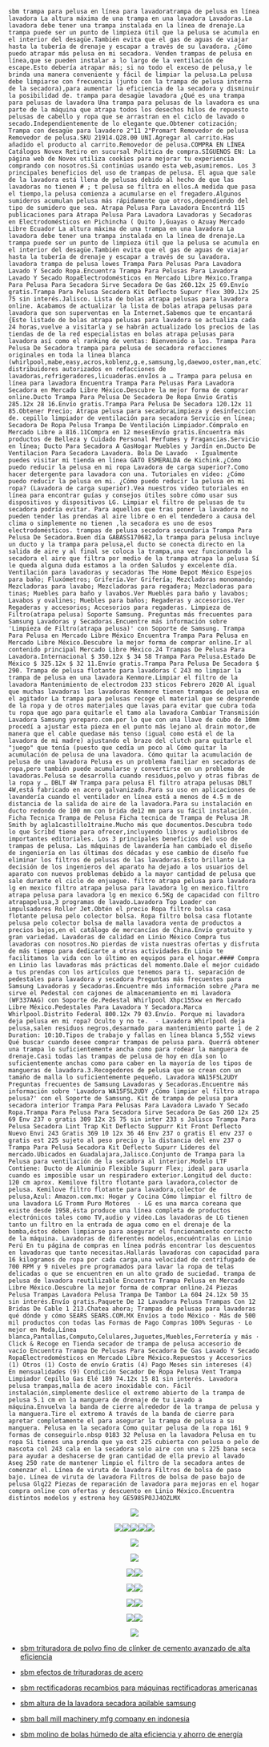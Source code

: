 
```
sbm trampa para pelusa en línea para lavadoratrampa de pelusa en línea lavadora La altura máxima de una trampa en una lavadora Lavadoras.La lavadora debe tener una trampa instalada en la línea de drenaje.La trampa puede ser un punto de limpieza útil que la pelusa se acumula en el interior del desagüe.También evita que el gas de aguas de viajar hasta la tubería de drenaje y escapar a través de su lavadora. ¿Cómo puedo atrapar más pelusa en mi secadora. Venden trampas de pelusa en línea,que se pueden instalar a lo largo de la ventilación de escape.Esto debería atrapar más; si no todo el exceso de pelusa,y le brinda una manera conveniente y fácil de limpiar la pelusa.La pelusa debe limpiarse con frecuencia (junto con la trampa de pelusa interna de la secadora),para aumentar la eficiencia de la secadora y disminuir la posibilidad de. trampa para desagüe lavadora ¿Qué es una trampa para pelusas de lavadora Una trampa para pelusas de la lavadora es una parte de la máquina que atrapa todos los desechos hilos de repuesto pelusas de cabello y ropa que se arrastran en el ciclo de lavado o secado.Independientemente de lo elegante que.Obtener cotización; Trampa con desagüe para lavadero 2"11 2"Promart Removedor de pelusa Removedor de pelusa.SKU 21914.Q28.00 UNI.Agregar al carrito.Has añadido el producto al carrito.Removedor de pelusa.COMPRA EN LÍNEA Catálogos Novex Retiro en sucursal Política de compra.SÍGUENOS EN: La página web de Novex utiliza cookies para mejorar tu experiencia comprando con nosotros.Si continúas usando esta web,asumiremos. Los 3 principales beneficios del uso de trampas de pelusa. El agua que sale de la lavadora está llena de pelusas debido al hecho de que las lavadoras no tienen # ; t pelusa se filtra en ellos.A medida que pasa el tiempo,la pelusa comienza a acumularse en el fregadero.Algunos sumideros acumulan pelusa más rápidamente que otros,dependiendo del tipo de sumidero que sea. Atrapa Pelusa Para Lavadora Encontrá 115 publicaciones para Atrapa Pelusa Para Lavadora Lavadoras y Secadoras en Electrodomésticos en Pichincha ( Quito ),Guayas o Azuay Mercado Libre Ecuador La altura máxima de una trampa en una lavadora La lavadora debe tener una trampa instalada en la línea de drenaje.La trampa puede ser un punto de limpieza útil que la pelusa se acumula en el interior del desagüe.También evita que el gas de aguas de viajar hasta la tubería de drenaje y escapar a través de su lavadora. lavadora trampa de pelusa lowes Trampa Para Pelusas Para Lavadora Lavado Y Secado Ropa.Encuentra Trampa Para Pelusas Para Lavadora Lavado Y Secado RopaElectrodomésticos en Mercado Libre México.Trampa Para Pelusa Para Secadora Sirve Secadora De Gas 260.12x 25 69.Envío gratis.Trampa Para Pelusa Secadora Kit Deflecto Supurr flex 309.12x 25 75 sin interés.Jalisco. Lista de bolas atrapa pelusas para lavadora online. Acabamos de actualizar la lista de bolas atrapa pelusas para lavadora que son superventas en la Internet.Sabemos que te encantará {Este listado de bolas atrapa pelusas para lavadora se actualiza cada 24 horas,vuelve a visitarla y se habrán actualizado los precios de las tiendas de de la red especialistas en bolas atrapa pelusas para lavadora así como el ranking de ventas: Bienvenido a los. Trampa Para Pelusa De Secadora trampa para pelusa de secadora refacciones originales en toda la linea blanca (whirlpool,mabe,easy,acros,koblenz,g.e,samsung,lg,daewoo,oster,man,etc).somos distribuidores autorizados en refacciones de lavadoras,refrigeradores,licuadoras.envÍos a … Trampa para pelusa en línea para lavadora Encuentra Trampa Para Pelusas Para Lavadora Secadora en Mercado Libre México.Descubre la mejor forma de comprar online.Ducto Trampa Para Pelusa De Secadora De Ropa Envio Gratis 285.12x 28 16.Envío gratis.Trampa Para Pelusa De Secadora 120.12x 11 85.Obtener Precio; Atrapa pelusa para secadoraLimpieza y desinfeccion de. cepillo limpiador de ventilación para secadora Servicio en línea; Secadora De Ropa Pelusa Trampa De Ventilación Limpiador.Cómpralo en Mercado Libre a 816.11Compra en 12 mesesEnvío gratis.Encuentra más productos de Belleza y Cuidado Personal Perfumes y Fragancias.Servicio en línea; Ducto Para Secadora A GasHogar Muebles y Jardín en.Ducto De Ventilacion Para Secadora Lavadora. Bola De Lavado  · Igualmente puedes visitar mi tienda en línea GATO ESMERALDA de Kichink.¿Cómo puedo reducir la pelusa en mi ropa Lavadora de carga superior?.Como hacer detergente para lavadora con una. Tutoriales en vídeo: ¿Cómo puedo reducir la pelusa en mi. ¿Cómo puedo reducir la pelusa en mi ropa? (Lavadora de carga superior).Vea nuestros video tutoriales en línea para encontrar guías y consejos útiles sobre cómo usar sus dispositivos y dispositivos LG. Limpiar el filtro de pelusas de tu secadora podría evitar. Para aquellos que tras poner la lavadora no pueden tender las prendas al aire libre o en el tendedero a causa del clima o simplemente no tienen ,la secadora es uno de esos electrodomésticos. trampas de pelusa secadora secundaria Trampa Para Pelusa De Secadora.Buen día GABASS170682,la trampa para pelusa incluye un ducto y la trampa para pelusa,el ducto se conecta directo en la salida de aire y al final se coloca la trampa,una vez funcionando la secadora el aire que filtra por medio de la trampa atrapa la pelusa Sí le queda alguna duda estamos a la orden Saludos y excelente día. Ventilación para lavadoras y secadoras The Home Depot México Espejos para baño; Fluxómetros; Grifería.Ver Grifería; Mezcladoras monomando; Mezcladoras para lavabo; Mezcladoras para regadera; Mezcladoras para tinas; Muebles para baño y lavabos.Ver Muebles para baño y lavabos; Lavabos y ovalines; Muebles para baños; Regaderas y accesorios.Ver Regaderas y accesorios; Accesorios para regaderas. Limpieza de Filtro(atrapa pelusa) Soporte Samsung. Preguntas más frecuentes para Samsung Lavadoras y Secadoras.Encuentre más información sobre 'Limpieza de Filtro(atrapa pelusa)' con Soporte de Samsung. Trampa Para Pelusa en Mercado Libre México Encuentra Trampa Para Pelusa en Mercado Libre México.Descubre la mejor forma de comprar online.Ir al contenido principal Mercado Libre México.24 Trampas De Pelusa Para Lavadora.Internacional $ 350.12x $ 34 58 Trampa Para Pelusa.Estado De México $ 325.12x $ 32 11.Envío gratis.Trampa Para Pelusa De Secadora $ 290. Trampa de pelusa flotante para lavadoras C 243 mo limpiar la trampa de pelusa en una lavadora Kenmore.Limpiar el filtro de la lavadora Mantenimiento de electrodom 233 sticos Febrero 2020 Al igual que muchas lavadoras las lavadoras Kenmore tienen trampas de pelusa en el agitador La trampa para pelusas recoge el material que se desprende de la ropa y de otros materiales que lavas para evitar que cubra toda tu ropa que ago para quitarle el tamo ala lavadora Cambiar Transmisión Lavadora Samsung yoreparo.com.por lo que con una llave de cubo de 10mm procedí a ajustar esta pieza en el punto más lejano al drain motor,de manera que el cable quedase más tenso (igual como está el de la lavadora de mi madre) ajustando el brazo del clutch para quitarle el "juego" que tenía (puesto que cedía un poco al Cómo quitar la acumulación de pelusa de una lavadora. Cómo quitar la acumulación de pelusa de una lavadora Pelusa es un problema familiar en secadoras de ropa,pero también puede acumularse y convertirse en un problema de lavadoras.Pelusa se desarrolla cuando residuos,polvo y otras fibras de la ropa y … DBLT 4W Trampa para pelusa El filtro atrapa pelusas DBLT 4W,está fabricado en acero galvanizado.Para su uso en aplicaciones de lavandería cuando el ventilador en línea está a menos de 4.5 m de distancia de la salida de aire de la lavadora.Para su instalación en ducto redondo de 100 mm con brida de12 mm para su fácil instalación. Ficha Tecnica Trampa de Pelusa Ficha tecnica de Trampa de Pelusa JR Smith by agla1castillo1traine.Mucho más que documentos.Descubra todo lo que Scribd tiene para ofrecer,incluyendo libros y audiolibros de importantes editoriales. Los 3 principales beneficios del uso de trampas de pelusa. Las máquinas de lavandería han cambiado el diseño de ingeniería en las últimas dos décadas y ese cambio de diseño fue eliminar los filtros de pelusas de las lavadoras.Esto brillante La decisión de los ingenieros del aparato ha dejado a los usuarios del aparato con nuevos problemas debido a la mayor cantidad de pelusa que sale durante el ciclo de enjuague. filtro atrapa pelusa para lavadora lg en mexico filtro atrapa pelusa para lavadora lg en mexico.filtro atrapa pelusa para lavadora lg en mexico 6.5Kg de capacidad con filtro atrapapelusa,3 programas de lavado.Lavadora Top Loader con impulsadores Roller Jet.Obtén el precio Ropa filtro bolsa casa flotante pelusa pelo colector bolsa. Ropa filtro bolsa casa flotante pelusa pelo colector bolsa de malla lavadora venta de productos a precios bajos,en el catálogo de mercancías de China.Envío gratuito y gran variedad. Lavadoras de calidad en Linio México Compra tus lavadoras con nosotros.No pierdas de vista nuestras ofertas y disfruta de más tiempo para dedicarte a otras actividades.En Linio te facilitamos la vida con lo último en equipos para el hogar.#### Compra en Linio las lavadoras más prácticas del momento.Dale el mejor cuidado a tus prendas con los artículos que tenemos para ti. separación de pedestales para lavadora y secadora Preguntas más frecuentes para Samsung Lavadoras y Secadoras.Encuentre más información sobre ¿Para me sirve el Pedestal con cajones de almacenamiento en mi lavadora (WF337AAG) con Soporte de.Pedestal Whirlpool Xhpc155xw en Mercado Libre México.Pedestales Para Lavadora Y Secadora.Marca Whirlpool.Distrito Federal 800.12x 79 03.Envío. Porque mi lavadora deja pelusa en mi ropa? Oculto y no te.  · Lavadora Whirlpool deja pelusa,salen residuos negros,desarmado para mantenimiento parte 1 de 2 Duration: 10:10.Tipos de trabajo y fallas en línea blanca 5,552 views Qué buscar cuando desee comprar trampas de pelusa para. Querrá obtener una trampa lo suficientemente ancha como para rodear la manguera de drenaje.Casi todas las trampas de pelusa de hoy en día son lo suficientemente anchas como para caber en la mayoría de los tipos de mangueras de lavadora.3.Recogedores de pelusa que se crean con un tamaño de malla lo suficientemente pequeño. Lavadora WA15F5L2UDY Preguntas frecuentes de Samsung Lavadoras y Secadoras.Encuentre más información sobre 'Lavadora WA15F5L2UDY ¿Cómo limpiar el filtro atrapa pelusa?' con el Soporte de Samsung. Kit de trampa de pelusa para secadora interior Trampa Para Pelusas Para Lavadora Lavado Y Secado Ropa.Trampa Para Pelusa Para Secadora Sirve Secadora De Gas 260 12x 25 69 Env 237 o gratis 309 12x 25 75 sin inter 233 s Jalisco Trampa Para Pelusa Secadora Lint Trap Kit Deflecto Suppurr Kit Front Deflecto Nuevo Envi 243 Gratis 369 10 12x 36 46 Env 237 o gratis El env 237 o gratis est 225 sujeto al peso precio y la distancia del env 237 o Trampa Para Pelusa Secadora Kit Deflecto Supurr Líderes del mercado.Ubicados en Guadalajara,Jalisco.Conjunto de Trampa para la Pelusa para ventilación de la secadora al interior.Modelo LTF Contiene: Ducto de Aluminio Flexible Supurr Flex; ideal para usarla cuando es imposible usar un respiradero exterior.Longitud del ducto: 120 cm aprox. Kemilove filtro flotante para lavadora,colector de pelusa. Kemilove filtro flotante para lavadora,colector de pelusa,Azul: Amazon.com.mx: Hogar y Cocina Cómo limpiar el filtro de una lavadora LG Tromm Puro Motores  · LG es una marca coreana que existe desde 1958,ésta produce una línea completa de productos electrónicos tales como TV,audio y video.Las lavadoras de LG tienen tanto un filtro en la entrada de agua como en el drenaje de la bomba,éstos deben limpiarse para asegurar el funcionamiento correcto de la máquina. Lavadoras de diferentes modelos,encuéntralas en Linio Perú En tu página de compras en línea podrás encontrar los descuentos en lavadoras que tanto necesitas.Hallarás lavadoras con capacidad para 16 kilogramos de ropa por cada carga,una velocidad de centrifugado de 700 RPM y 9 niveles pre programados para lavar la ropa de telas delicadas o que se encuentren en un alto grado de suciedad. trampa de pelusa de lavadora reutilizable Encuentra Trampa Pelusa en Mercado Libre México.Descubre la mejor forma de comprar online.24 Piezas Pelusa Trampas Lavadora Pelusa Trampa De Tambor La 604 24.12x 50 35 sin interés.Envío gratis.Paquete De 12 Lavadora Pelusa Trampas Con 12 Bridas De Cable 1 213.Chatea ahora; Trampas de pelusas para lavadoras qué dónde y cómo SEARS SEARS.COM.MX Envíos a todo México · Más de 500 mil productos con todas las Formas de Pago Compras 100% Seguras · Lo mejor en Moda,Línea blanca,Pantallas,Computo,Celulares,Juguetes,Muebles,Ferretería y más · Click & Recoge en Tienda secador de trampa de pelusa accesorio de vacío Encuentra Trampa De Pelusas Para Secadora De Gas Lavado Y Secado RopaElectrodomésticos en Mercado Libre México.Repuestos y Accesorios (1) Otros (1) Costo de envío Gratis (4) Pago Meses sin intereses (4) En mensualidades (9) Condición Secador De Ropa Pelusa Vent Trampa Limpiador Cepillo Gas Elé 189 74.12x 15 81 sin interés. Lavadora pelusa trampas,malla de acero inoxidable con. Fácil instalación,simplemente deslice el extremo abierto de la trampa de pelusa 5.1 cm en la manguera de drenaje de tu Lavado a máquina.Envuelva la banda de cierre alrededor de la trampa de pelusa y la manguera.Tire el extremo A través de la banda de cierre para apretar completamente el para asegurar la trampa de pelusa a su manguera. Pelusa en la secadora Como quitar pelusa de la ropa 161 9 formas de conseguirlo.nbsp 0183 32 Pelusa en la lavadora Pelusa en tu ropa Si tienes una prenda que ya est 225 cubierta con pelusa o pelo de mascota col 243 cala en la secadora solo aire con una s 225 bana seca para ayudar a deshacerse de gran cantidad de ella previo al lavado Aseg 250 rate de mantener limpio el filtro de la secadora antes de comenzar el. Línea de viruta de lavadora Filtros de bolsa de paso bajo. Línea de viruta de lavadora Filtros de bolsa de paso bajo de pelusa Glq22 Piezas de reparación de lavadora para mejoras en el hogar compra online con ofertas y descuento en Linio México.Encuentra distintos modelos y estrena hoy GE598SP0JJ4OZLMX 
```

<div align="center">

<a href="https://es-crusher.shibang-china.com/github&k=sbm+trampa+para+pelusa+en+l%C3%ADnea+para+lavadora"><img src="https://static.shibang-china.com/es/crusher/logo.jpg"></a>

<a href="https://es-crusher.shibang-china.com/github&k=sbm+trampa+para+pelusa+en+l%C3%ADnea+para+lavadora"><img src="https://static.shibang-china.com/es/crusher/index.jpg"></a><a href="https://es-crusher.shibang-china.com/material.htmlgithub&k=sbm+trampa+para+pelusa+en+l%C3%ADnea+para+lavadora"><img src="https://static.shibang-china.com/es/crusher/material.jpg"></a><a href="https://es-crusher.shibang-china.com/application.htmlgithub&k=sbm+trampa+para+pelusa+en+l%C3%ADnea+para+lavadora"><img src="https://static.shibang-china.com/es/crusher/application.jpg"></a><a href="https://es-crusher.shibang-china.com/aboutus.htmlgithub&k=sbm+trampa+para+pelusa+en+l%C3%ADnea+para+lavadora"><img src="https://static.shibang-china.com/es/crusher/aboutus.jpg"></a><a href="https://es-crusher.shibang-china.com/contact.htmlgithub&k=sbm+trampa+para+pelusa+en+l%C3%ADnea+para+lavadora"><img src="https://static.shibang-china.com/es/crusher/contact.jpg"></a>

<a href="https://es-crusher.shibang-china.com/github&k=sbm+trampa+para+pelusa+en+l%C3%ADnea+para+lavadora"><img src="https://static.shibang-china.com/es/crusher/banner.jpg"></a>

<a href="https://swt.shibang-china.com/github&k=sbm+trampa+para+pelusa+en+l%C3%ADnea+para+lavadora"><img src="https://static.shibang-china.com/es/crusher/text.jpg"></a>

<a href="https://swt.shibang-china.com/github&k=sbm+trampa+para+pelusa+en+l%C3%ADnea+para+lavadora"><img src="https://static.shibang-china.com/es/crusher/chat.jpg"></a><a href="https://es-crusher.shibang-china.com/contact.htmlgithub&k=sbm+trampa+para+pelusa+en+l%C3%ADnea+para+lavadora"><img src="https://static.shibang-china.com/es/crusher/message.jpg"></a>

<a href="https://es-crusher.shibang-china.com/products/pe.htmlgithub&k=sbm+trampa+para+pelusa+en+l%C3%ADnea+para+lavadora"><img src="https://static.shibang-china.com/es/crusher/pe.jpg"></a><a href="https://es-crusher.shibang-china.com/products/pf.htmlgithub&k=sbm+trampa+para+pelusa+en+l%C3%ADnea+para+lavadora"><img src="https://static.shibang-china.com/es/crusher/pf.jpg"></a>

<a href="https://es-crusher.shibang-china.com/products/hpt.htmlgithub&k=sbm+trampa+para+pelusa+en+l%C3%ADnea+para+lavadora"><img src="https://static.shibang-china.com/es/crusher/hpt.jpg"></a><a href="https://es-crusher.shibang-china.com/products/vsi.htmlgithub&k=sbm+trampa+para+pelusa+en+l%C3%ADnea+para+lavadora"><img src="https://static.shibang-china.com/es/crusher/vsi.jpg"></a>

<a href="https://es-crusher.shibang-china.com/products/klv.htmlgithub&k=sbm+trampa+para+pelusa+en+l%C3%ADnea+para+lavadora"><img src="https://static.shibang-china.com/es/crusher/klv.jpg"></a><a href="https://es-crusher.shibang-china.com/products/portable.htmlgithub&k=sbm+trampa+para+pelusa+en+l%C3%ADnea+para+lavadora"><img src="https://static.shibang-china.com/es/crusher/portable.jpg"></a>

<a href="https://swt.shibang-china.com/github&k=sbm+trampa+para+pelusa+en+l%C3%ADnea+para+lavadora"><img src="https://static.shibang-china.com/es/crusher/case.jpg"></a>

</div>


* [sbm trituradora de polvo fino de clínker de cemento avanzado de alta eficiencia](sbm%20trituradora%20de%20polvo%20fino%20de%20cl%C3%ADnker%20de%20cemento%20avanzado%20de%20alta%20eficiencia.md)

* [sbm efectos de trituradoras de acero](sbm%20efectos%20de%20trituradoras%20de%20acero.md)

* [sbm rectificadoras recambios para máquinas rectificadoras americanas](sbm%20rectificadoras%20recambios%20para%20m%C3%A1quinas%20rectificadoras%20americanas.md)

* [sbm altura de la lavadora secadora apilable samsung](sbm%20altura%20de%20la%20lavadora%20secadora%20apilable%20samsung.md)

* [sbm ball mill machinery mfg company en indonesia](sbm%20ball%20mill%20machinery%20mfg%20company%20en%20indonesia.md)

* [sbm molino de bolas húmedo de alta eficiencia y ahorro de energía](sbm%20molino%20de%20bolas%20h%C3%BAmedo%20de%20alta%20eficiencia%20y%20ahorro%20de%20energ%C3%ADa.md)